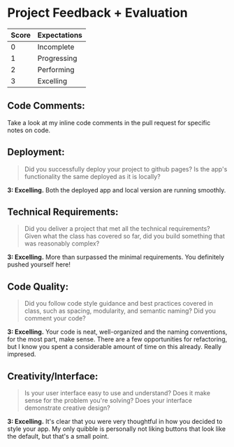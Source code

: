 # Project Feedback + Evaluation

 | Score | Expectations |
 | --- | --- |
 | 0 | Incomplete |
 | 1 | Progressing |
 | 2 | Performing |
 | 3 | Excelling |

 ## Code Comments:

 Take a look at my inline code comments in the pull request for specific notes on code.

 ## Deployment:

 > Did you successfully deploy your project to github pages? Is the app's functionality the same deployed as it is locally?

 **3: Excelling.** Both the deployed app and local version are running smoothly.

 ## Technical Requirements:

 > Did you deliver a project that met all the technical requirements? Given what the class has covered so far, did you build something that was reasonably complex?

 **3: Excelling.** More than surpassed the minimal requirements. You definitely pushed yourself here!

 ## Code Quality:

 > Did you follow code style guidance and best practices covered in class, such as spacing, modularity, and semantic naming? Did you comment your code?

 **3: Excelling.** Your code is neat, well-organized and the naming conventions, for the most part, make sense. There are a few opportunities for refactoring, but I know you spent a considerable amount of time on this already. Really impresed.

 ## Creativity/Interface:

 > Is your user interface easy to use and understand? Does it make sense for the problem you're solving? Does your interface demonstrate creative design?

 **3: Excelling.** It's clear that you were very thoughtful in how you decided to style your app. My only quibble is personally not liking buttons that look like the default, but that's a small point. 
